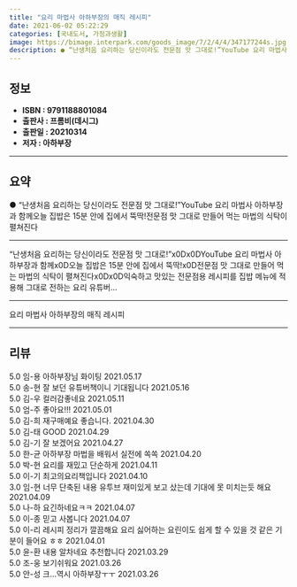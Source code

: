 ```yaml
---
title: "요리 마법사 아하부장의 매직 레시피"
date: 2021-06-02 05:22:29
categories: [국내도서, 가정과생활]
image: https://bimage.interpark.com/goods_image/7/2/4/4/347177244s.jpg
description: ● “난생처음 요리하는 당신이라도 전문점 맛 그대로!”YouTube 요리 마법사 아하부장과 함께오늘 집밥은 15분 안에 집에서 뚝딱!전문점 맛 그대로 만들어 먹는 마법의 식탁이 펼쳐진다
---
```


## **정보**

- **ISBN : 9791188801084**
- **출판사 : 프롬비(데시그)**
- **출판일 : 20210314**
- **저자 : 아하부장**

------



## **요약**

●  “난생처음 요리하는 당신이라도 전문점 맛 그대로!”YouTube 요리 마법사 아하부장과 함께오늘 집밥은 15분 안에 집에서 뚝딱!전문점 맛 그대로 만들어 먹는 마법의 식탁이 펼쳐진다

------

“난생처음 요리하는 당신이라도 전문점 맛 그대로!”x0Dx0DYouTube 요리 마법사 아하부장과 함께x0D오늘 집밥은 15분 안에 집에서 뚝딱!x0D전문점 맛 그대로 만들어 먹는 마법의 식탁이 펼쳐진다x0Dx0D익숙하고 맛있는 전문점용 레시피를 집밥 메뉴에 적용해 그대로 전하는 요리 유튜버... 

------


요리 마법사 아하부장의 매직 레시피 

------


## **리뷰** 

5.0 임-용 아하부장님 화이팅  2021.05.17 <br/>5.0 송-현 잘 보던 유튜버책이니 기대됩니다 2021.05.16 <br/>5.0 김-우 컬러감좋네요 2021.05.11 <br/>5.0 엄-주 좋아요!!! 2021.05.01 <br/>5.0 김-희 재구매예요 좋습니다. 2021.04.30 <br/>5.0 김-태 GOOD 2021.04.29 <br/>5.0 김-기 잘 보겠어요 2021.04.27 <br/>5.0 한-균 아하부장 마법을 배워서 실전에 쏙쏙 2021.04.20 <br/>5.0 박-현 요리를 재밌고 단순하게 2021.04.11 <br/>5.0 이-기 최고의요리책입니다 2021.04.10 <br/>3.0 임-현 너무 단축된 내용
유투브 재미있게 보고 샀는데 기대에 못 미치는듯 해요 2021.04.09 <br/>5.0 나-하 요긴하네요ㅋㅋ 2021.04.07 <br/>5.0 이-종 믿고 사봅니다 2021.04.07 <br/>5.0 이-리 레시피 정리가 깔끔해요 요리 싫어하는 요린이도 쉽게 할 수 있을 것 같은 기분이 들어요 ㅎㅎ 2021.04.01 <br/>5.0 윤-환 내용 알차네요 추천합니다 2021.03.29 <br/>5.0 조-웅 보기쉬워요 2021.03.26 <br/>5.0 안-성 크...역시 아하부장ㅜㅜ 2021.03.26 <br/>